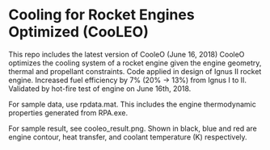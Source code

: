 Cooling for Rocket Engines Optimized (CooLEO)
===========
This repo includes the latest version of CooleO (June 16, 2018)
CooleO optimizes the cooling system of a rocket engine given the engine geometry, thermal and propellant constraints.
Code applied in design of Ignus II rocket engine.
Increased fuel efficiency by 7% (20% -> 13%) from Ignus I to II.
Validated by hot-fire test of engine on June 16th, 2018.

For sample data, use rpdata.mat. This includes the engine thermodynamic properties generated from RPA.exe.

For sample result, see cooleo_result.png. Shown in black, blue and red are engine contour, heat transfer, and coolant temperature (K) respectively.
